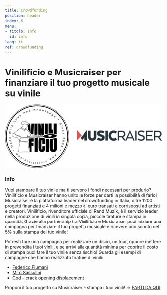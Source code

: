 ```yaml
---
title: Crowdfunding
position: header
index: 6
menu:
- titolo: Info
  id: info
lang: it
ref: crowdfunding
---
```



# Vinilificio e Musicraiser per finanziare il tuo progetto musicale su vinile

![vinilificio e musicraiser](/img/Vinilificio_Musicraiser.jpg)

### Info

Vuoi stampare il tuo vinile ma ti servono i fondi necessari per produrlo?
Vinilificio e Musicraiser hanno unito le forze per darti la possibilità di farlo!
Musicraiser è la piattaforma leader nel crowdfunding in Italia, oltre 1200 progetti finanziati e 4 milioni e mezzo di euro transati e corrisposti ad artisti e creatori. Vinilificio, rivenditore ufficiale di Rand Muzik, è il servizio leader nella produzione di vinili in singola copia, piccole tirature e stampa in quantità. Grazie alla partnership tra Vinilificio e Musicraiser puoi iniziare una campagna per finanziare il tuo progetto musicale e ricevere uno sconto del 5% sulla stampa del tuo vinile!
 

Potresti fare una campagna per realizzare un disco, un tour, oppure mettere in prevendita i tuoi vinili, e se arrivi alla quantità minima per coprire il costo di stampa puoi fare il tuo vinile senza rischio!
Guarda gli esempi di campagne che hanno realizzato tirature di vinili:
 

* [Federico Fiumani](https://www.musicraiser.com/it/projects/2723-un-ricordo-che-vale-dieci-lire)
* [Miro Sassolini](https://www.musicraiser.com/it/projects/5854-del-mare-la-distanza-nuovo-disco-per-la-voce-della-new-wave-italiana)
* [Cod – crack opening displacement](https://www.musicraiser.com/it/projects/6667-ristampa-cod-preparativi-per-la-fine)
 

Proponi il tuo progetto su Musicraiser e stampa i tuoi vinili! => [PARTI DA QUI](https://www.musicraiser.com/projects/add?talent_code=cbjs)
